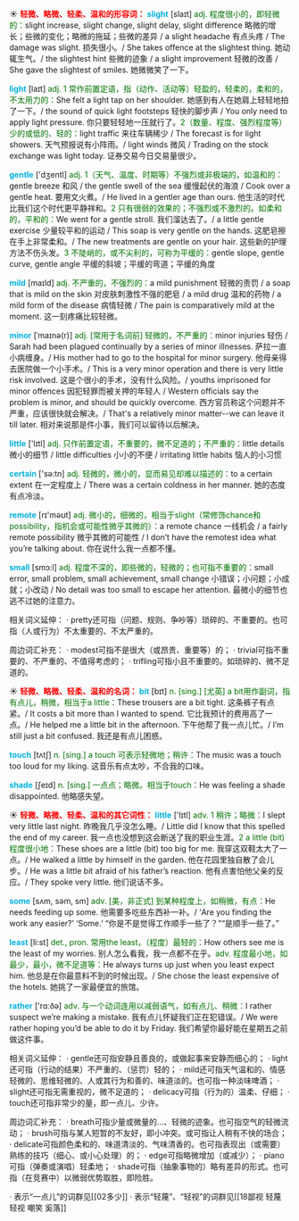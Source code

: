 ☀ <font color="red">**轻微、略微、轻柔、温和的形容词：**</font>
<font color="sky blue">**slight**</font> [slaɪt] 
<font color="rgb(227, 108, 9)">adj. 程度很小的，即轻微的：</font>slight increase, slight change, slight delay, slight difference 略微的增长；些微的变化；略微的拖延；些微的差异 / a slight headache 有点头疼 / The damage was slight. 损失很小。/ She takes offence at the slightest thing. 她动辄生气。/ the slightest hint 些微的迹象 / a slight improvement 轻微的改善 / She gave the slightest of smiles. 她微微笑了一下。

<font color="sky blue">**light**</font> [laɪt] 
<font color="rgb(227, 108, 9)">adj. 1 常作前置定语，指（动作、活动等）轻盈的，轻柔的，柔和的，不太用力的：</font>She felt a light tap on her shoulder. 她感到有人在她肩上轻轻地拍了一下。/ the sound of quick light footsteps 轻快的脚步声 / You only need to apply light pressure. 你只要轻轻地一压就行了。<font color="rgb(227, 108, 9)">2（数量、程度、强烈程度等）少的或低的、轻的：</font>light traffic 来往车辆稀少 / The forecast is for light showers. 天气预报说有小阵雨。/ light winds 微风 / Trading on the stock exchange was light today. 证券交易今日交易量很少。

<font color="sky blue">**gentle**</font> ['dӡentl] 
<font color="rgb(227, 108, 9)">adj. 1（天气、温度、时期等）不强烈或非极端的，如温和的：</font>gentle breeze 和风 / the gentle swell of the sea 缓慢起伏的海浪 / Cook over a gentle heat. 要用文火煮。/ He lived in a gentler age than ours. 他生活的时代比我们这个时代更平静祥和。<font color="rgb(227, 108, 9)">2 只有很弱的效果的；不强烈或不激烈的。如柔和的，平和的：</font>We went for a gentle stroll. 我们溜达去了。/ a little gentle exercise 少量较平和的运动 / This soap is very gentle on the hands. 这肥皂擦在手上非常柔和。/ The new treatments are gentle on your hair. 这些新的护理方法不伤头发。<font color="rgb(227, 108, 9)">3 不陡峭的，或不尖利的，可称为平缓的：</font>gentle slope, gentle curve, gentle angle 平缓的斜坡；平缓的弯道；平缓的角度

<font color="sky blue">**mild**</font> [maɪld] 
<font color="rgb(227, 108, 9)">adj. 不严重的，不强烈的：</font>a mild punishment 轻微的责罚 / a soap that is mild on the skin 对皮肤刺激性不强的肥皂 / a mild drug 温和的药物 / a mild form of the disease 病情轻微 / The pain is comparatively mild at the moment. 这一刻疼痛比较轻微。
           
<font color="sky blue">**minor**</font> [ˈmaɪnə(r)]
<font color="rgb(227, 108, 9)">adj. [常用于名词前] 轻微的，不严重的：</font>minor injuries 轻伤 / Sarah had been plagued continually by a series of minor illnesses. 萨拉一直小病缠身。/ His mother had to go to the hospital for minor surgery. 他母亲得去医院做一个小手术。/ This is a very minor operation and there is very little risk involved. 这是个很小的手术，没有什么风险。/ youths imprisoned for minor offences 因犯轻罪而被关押的年轻人 / Western officials say the problem is minor, and should be quickly overcome. 西方官员称这个问题并不严重，应该很快就会解决。/ That's a relatively minor matter--we can leave it till later. 相对来说那是件小事，我们可以留待以后解决。

<font color="sky blue">**little**</font> ['lɪtl] 
<font color="rgb(227, 108, 9)">adj. 只作前置定语，不重要的，微不足道的；不严重的：</font>little details 微小的细节 / little difficulties 小小的不便 / irritating little habits 恼人的小习惯

<font color="sky blue">**certain**</font> ['sə:tn] 
<font color="rgb(227, 108, 9)">adj. 轻微的，微小的，显而易见却难以描述的：</font>to a certain extent 在一定程度上 / There was a certain coldness in her manner. 她的态度有点冷淡。

<font color="sky blue">**remote**</font> [rɪ'məʊt] 
<font color="rgb(227, 108, 9)">adj. 微小的，细微的，相当于slight（常修饰chance和possibility，指机会或可能性微乎其微的）：</font>a remote chance 一线机会 / a fairly remote possibility 微乎其微的可能性 / I don’t have the remotest idea what you’re talking about. 你在说什么我一点都不懂。

<font color="sky blue">**small**</font> [smɔ:l] 
<font color="rgb(227, 108, 9)">adj. 程度不深的，即些微的，轻微的；也可指不重要的：</font>small error, small problem, small achievement, small change 小错误；小问题；小成就；小改动 / No detail was too small to escape her attention. 最微小的细节也逃不过她的注意力。

相关词义延伸：
· pretty还可指（问题、规则、争吵等）琐碎的、不重要的。也可指（人或行为）不太重要的、不太严重的。

周边词汇补充：
· modest可指不是很大（或昂贵、重要等）的；
· trivial可指不重要的、不严重的、不值得考虑的；
· trifling可指小且不重要的。如琐碎的、微不足道的。

☀ <font color="red">**轻微、略微、轻柔、温和的名词：**</font>
<font color="sky blue">**bit**</font> [bɪt] 
<font color="rgb(227, 108, 9)">n. [sing.] [尤英] a bit用作副词，指有点儿，稍微，相当于a little：</font>These trousers are a bit tight. 这条裤子有点紧。/ It costs a bit more than I wanted to spend. 它比我预计的费用高了一点。/ He helped me a little bit in the afternoon. 下午他帮了我一点儿忙。/ I’m still just a bit confused. 我还是有点儿困惑。

<font color="sky blue">**touch**</font> [tʌtʃ] 
<font color="rgb(227, 108, 9)">n. [sing.] a touch 可表示轻微地；稍许：</font>The music was a touch too loud for my liking. 这音乐有点太吵，不合我的口味。

<font color="sky blue">**shade**</font> [ʃeɪd] 
<font color="rgb(227, 108, 9)">n. [sing.] 一点点；略微。相当于touch：</font>He was feeling a shade disappointed. 他略感失望。
           
☀ <font color="red">**轻微、略微、轻柔、温和的其它词性：**</font>
<font color="sky blue">**little**</font> ['lɪtl] 
<font color="rgb(227, 108, 9)">adv. 1 稍许；略微：</font>I slept very little last night. 昨晚我几乎没怎么睡。/ Little did I know that this spelled the end of my career. 我一点也没想到这会断送了我的职业生涯。<font color="rgb(227, 108, 9)">2 a little (bit) 程度很小地：</font>These shoes are a little (bit) too big for me. 我穿这双鞋太大了一点。/ He walked a little by himself in the garden. 他在花园里独自散了会儿步。/ He was a little bit afraid of his father’s reaction. 他有点害怕他父亲的反应。/ They spoke very little. 他们说话不多。

<font color="sky blue">**some**</font> [sʌm, səm, sm] 
<font color="rgb(227, 108, 9)">adv. [美，非正式] 到某种程度上，如稍微，有点：</font>He needs feeding up some. 他需要多吃些东西补一补。/ ‘Are you finding the work any easier?’ ‘Some.’ “你是不是觉得工作顺手一些了？”“是顺手一些了。”

<font color="sky blue">**least**</font> [li:st] 
<font color="rgb(227, 108, 9)">det., pron. 常用the least，（程度）最轻的：</font>How others see me is the least of my worries. 别人怎么看我，我一点都不在乎。<font color="rgb(227, 108, 9)">adv. 程度最小地，如最少，最小，微不足道等：</font>He always turns up just when you least expect him. 他总是在你最意料不到的时候出现。/ She chose the least expensive of the hotels. 她挑了一家最便宜的旅馆。

<font color="sky blue">**rather**</font> ['rɑːðə] 
<font color="rgb(227, 108, 9)">adv. 与一个动词连用以减弱语气，如有点儿、稍微：</font>I rather suspect we’re making a mistake. 我有点儿怀疑我们正在犯错误。/ We were rather hoping you’d be able to do it by Friday. 我们希望你最好能在星期五之前做这件事。

相关词义延伸：
· gentle还可指安静且善良的，或做起事来安静而细心的；
· light还可指（行动的结果）不严重的、（惩罚）轻的；
· mild还可指天气温和的、情感轻微的、思维轻微的、人或其行为和善的、味道淡的。也可指一种淡味啤酒；
· slight还可指无需重视的，微不足道的；
· delicacy可指（行为的）温柔、仔细；
· touch还可指非常少的量，即一点儿、少许。

周边词汇补充：
· breath可指少量或微量的…、轻微的迹象。也可指空气的轻微流动；
· brush可指与某人短暂的不友好，即小冲突。或可指让人稍有不快的场合；
· delicate可指颜色柔和的、味道清淡的、气味清香的。也可指表现出（或需要）熟练的技巧（细心、或小心处理）的；
· edge可指略微增加（或减少）；
· piano可指（弹奏或演唱）轻柔地；
· shade可指（抽象事物的）略有差异的形式。也可指（在竞赛中）以微弱优势取胜，即险胜。

· 表示“一点儿”的词群见[[02多少]]
· 表示“轻蔑”、“轻视”的词群见[[18鄙视 轻蔑 轻视 嘲笑 奚落]]

